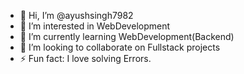 - 👋 Hi, I’m @ayushsingh7982
- 👀 I’m interested in WebDevelopment
- 🌱 I’m currently learning WebDevelopment(Backend)
- 💞️ I’m looking to collaborate on Fullstack projects
- ⚡ Fun fact: I love solving Errors.

<!---
ayushsingh7982/ayushsingh7982 is a ✨ special ✨ repository because its `README.md` (this file) appears on your GitHub profile.
You can click the Preview link to take a look at your changes.
--->

